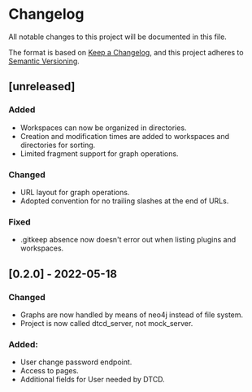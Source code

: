 # Changelog
All notable changes to this project will be documented in this file.

The format is based on [Keep a Changelog](https://keepachangelog.com/en/1.0.0/),
and this project adheres to [Semantic Versioning](https://semver.org/spec/v2.0.0.html).


## [unreleased]
### Added
- Workspaces can now be organized in directories. 
- Creation and modification times are added to workspaces and directories for sorting.
- Limited fragment support for graph operations.

### Changed
- URL layout for graph operations.
- Adopted convention for no trailing slashes at the end of URLs.

### Fixed
- .gitkeep absence now doesn't error out when listing plugins and workspaces.

## [0.2.0] - 2022-05-18
### Changed
- Graphs are now handled by means of neo4j instead of file system.
- Project is now called dtcd_server, not mock_server.

### Added:
- User change password endpoint.
- Access to pages.
- Additional fields for User needed by DTCD.
